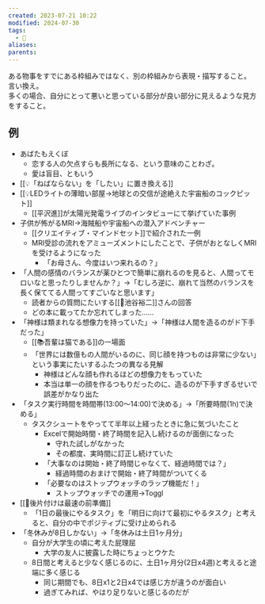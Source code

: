 ```yaml
---
created: 2023-07-21 10:22
modified: 2024-07-30
tags:
  - 📝
aliases: 
parents: 
---
```

ある物事をすでにある枠組みではなく、別の枠組みから表現・描写すること。言い換え。  
多くの場合、自分にとって悪いと思っている部分が良い部分に見えるような見方をすること。

## 例
- あばたもえくぼ
	- 恋する人の欠点すらも長所になる、という意味のことわざ。
	- 愛は盲目、ともいう
- [[💡「ねばならない」を「したい」に置き換える]] 
- [[💡LEDライトの薄暗い部屋→地球との交信が途絶えた宇宙船のコックピット]]
	- [[平沢進]]が太陽光発電ライブのインタビューにて挙げていた事例
- 子供が怖がるMRI→海賊船や宇宙船への潜入アドベンチャー
	- [[クリエイティブ・マインドセット]]で紹介された一例
	- MRI受診の流れをアミューズメントにしたことで、子供がおとなしくMRIを受けるようになった
		- 「お母さん、今度はいつ来れるの？」
- 「人間の感情のバランスが薬ひとつで簡単に崩れるのを見ると、人間ってモロいなと思ったりしませんか？」→「むしろ逆に、崩れて当然のバランスを長く保ててる人間ってすごいなと思います」
	- 読者からの質問にたいする[[👤池谷裕二]]さんの回答
	- どの本に載ってたか忘れてしまった……
- 「神様は類まれなる想像力を持っていた」→「神様は人間を造るのがド下手だった」
	- [[📚吾輩は猫である]]の一場面
	- 「世界には数億もの人間がいるのに、同じ顔を持つものは非常に少ない」という事実にたいするふたつの異なる見解
		- 神様はどんな顔も作れるほどの想像力をもっていた
		- 本当は単一の顔を作るつもりだったのに、造るのが下手すぎるせいで誤差がかなり出た
- 「タスク実行時間を時間帯(13:00～14:00)で決める」→「所要時間(1h)で決める」
	- タスクシュートをやってて半年以上経ったときに急に気づいたこと
		- Excelで開始時間・終了時間を記入し続けるのが面倒になった
			- 守れた試しがなかった
			- その都度、実時間に訂正し続けていた
		- 「大事なのは開始・終了時間じゃなくて、経過時間では？」
			- 経過時間のおまけで開始・終了時間がついてくる
		- 「必要なのはストップウォッチのラップ機能だ！」
			- ストップウォッチでの運用→Toggl
- [[💭後片付けは最速の前準備]]
	- 「1日の最後にやるタスク」を「明日に向けて最初にやるタスク」と考えると、自分の中でポジティブに受け止められる
- 「冬休みが8日しかない」→「冬休みは土日1ヶ月分」
	- 自分が大学生の頃に考えた屁理屈
		- 大学の友人に披露した時にちょっとウケた
	- 8日間と考えると少なく感じるのに、土日1ヶ月分(2日x4週)と考えると途端に多く感じる
		- 同じ期間でも、8日x1と2日x4では感じ方が違うのが面白い
		- 過ぎてみれば、やはり足りないと感じるのだが